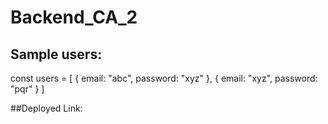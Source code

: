 # Backend_CA_2


## Sample users: 


const users = [
    {
        email: "abc",
        password: "xyz"
    },
    {
        email: "xyz",
        password: "pqr"
    }
]



##Deployed Link: 